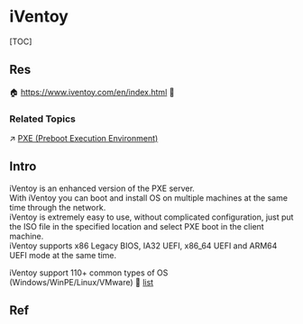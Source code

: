# iVentoy

[TOC]



## Res
🏠 https://www.iventoy.com/en/index.html
🚧 


### Related Topics
↗ [PXE (Preboot Execution Environment)](../🌽%20Bootstrap%20(Boot)/Second-Stage%20Boot%20Loader%20&%20Boot%20Manager/🛰️%20Network%20Booting/PXE%20(Preboot%20Execution%20Environment)/PXE%20(Preboot%20Execution%20Environment).md)



## Intro
iVentoy is an enhanced version of the PXE server.   
With iVentoy you can boot and install OS on multiple machines at the same time through the network.  
iVentoy is extremely easy to use, without complicated configuration, just put the ISO file in the specified location and select PXE boot in the client machine.  
iVentoy supports x86 Legacy BIOS, IA32 UEFI, x86_64 UEFI and ARM64 UEFI mode at the same time.  

iVentoy support 110+ common types of OS (Windows/WinPE/Linux/VMware) 🔗 [list](https://www.iventoy.com/en/isolist.html)



## Ref
